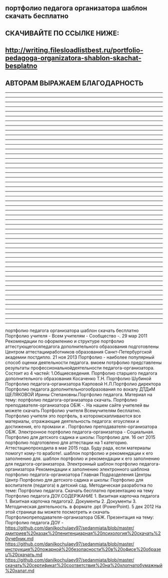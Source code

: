 портфолио педагога организатора шаблон скачать бесплатно
--------------------------------------------------
СКАЧИВАЙТЕ ПО ССЫЛКЕ НИЖЕ:
--------------------------------------------------
http://writing.filesloadlistbest.ru/portfolio-pedagoga-organizatora-shablon-skachat-besplatno
--------------------------------------------------
АВТОРАМ ВЫРАЖАЕМ БЛАГОДАРНОСТЬ
--------------------------------------------------
--------------------------------------------------
--------------------------------------------------
--------------------------------------------------
--------------------------------------------------
--------------------------------------------------
--------------------------------------------------
--------------------------------------------------
--------------------------------------------------
--------------------------------------------------
--------------------------------------------------
--------------------------------------------------
--------------------------------------------------
--------------------------------------------------
--------------------------------------------------
--------------------------------------------------
--------------------------------------------------
--------------------------------------------------
--------------------------------------------------
--------------------------------------------------
--------------------------------------------------
--------------------------------------------------
--------------------------------------------------
--------------------------------------------------
--------------------------------------------------
--------------------------------------------------
--------------------------------------------------
--------------------------------------------------
--------------------------------------------------
--------------------------------------------------
--------------------------------------------------
--------------------------------------------------
--------------------------------------------------
--------------------------------------------------
--------------------------------------------------
--------------------------------------------------
--------------------------------------------------
--------------------------------------------------
--------------------------------------------------
--------------------------------------------------
--------------------------------------------------
--------------------------------------------------
--------------------------------------------------
--------------------------------------------------
--------------------------------------------------
--------------------------------------------------
--------------------------------------------------
--------------------------------------------------
--------------------------------------------------
--------------------------------------------------
--------------------------------------------------
портфолио педагога организатора шаблон скачать бесплатно Портфолио учителя - Всем учителям - Сообщество  -. 29 мар 2011  Рекомендации по оформлению и структуре портфолио аттестующегосяпедагога дополнительного образования подготовлены Центром аттестацииработников образования Санкт-Петербургской академии постдипло. 21 ноя 2013  Портфолио - наиболее популярный способ оценки деятельности педагога. вмоем потрфолио представлены результаты профессиональнойдеятельности педагога-организатора. Состоит из 4 частей: 1.Общиесведения. Портфолио старшего педагога дополнительного образования Косаченко Т.Н. Портфолио Шубиной  Портфолио педагога-организатора Карповой Н.Л.Портфолио директора  Портфолио педагога дополнительногообразования по вокалу ДТДиМ ЩЕЛЯКОВОЙ Ирины Степановны.Портфолио педагога. Материал на тему: портфолио педагога-организатора  скачать. Портфолио преподавателя-организатора ОБЖ -. На нашем сайте учителей вы можете скачать Портфолио учителя Всемучителям бесплатно.  Портфолио учителя  это портфель, в которомскапливаются все материалы, отражающие деятельность педагога: егоуспехи и достижения, его промахи и . Портфолио преподавателя-организатора ОБЖ. Электронное портфолио педагога-организатора - Социальная. Портфолио для детского садика и школы: Портфолио для. 16 окт 2015  портфолио подготовлено для аттестации на 1 категорию. Аттестациюпроходила в мае 2015 года. Буду рада, если материалы помогут кому-то вработе!. шаблон портфолио и рекомендации к его заполнению для. шаблон портфолио и рекомендации к его заполнению для педагога-организатора. Электронный шаблон портфолио педагога-организатора Рекомендации к заполнению электронного шаблона портфолио педагога-организатора  Главная  Подразделения  Центры  Центр
Портфолио для детского садика и школы: Портфолио для воспитателя (педагога) в детский сад. Методическая разработка по теме: Портфолио педагога. Скачать бесплатно презентацию на тему Портфолио педагога ДОУ.СОДЕРЖАНИЕ 1. Визитная карточка педагога 1. Визитная карточка педагога2. Документы 2. Документы 3. Методическая деятельность. в формате .ppt (PowerPoint). 5 дек 2012  На этой странице вы можете посмотреть и скачать Портфолиопреподавателя-организатора ОБЖ. Презентация на тему: Портфолио педагога ДОУ  -
https://github.com/danilkochulaev97/sedanmiata/blob/master/дмитриев%20казак%20пенитенциарная%20психология%20скачать%20учебник.md
https://github.com/danilkochulaev97/sedanmiata/blob/master/инструкция%20пожарной%20безопасности%20в%20офисе%20образец%20скачать.md
https://github.com/danilkochulaev97/sedanmiata/blob/master/скачать%20сертификат%20соответствия%20на%20хлопчатобумажный%20халат.md
